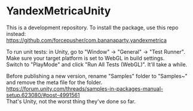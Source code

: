 # YandexMetricaUnity  
  
This is a development repository. To install the package, use this repo instead:  
https://github.com/forcepusher/com.bananaparty.yandexmetrica  
  
To run unit tests: in Unity, go to "Window" -> "General" -> "Test Runner".  
Make sure your target platform is set to WebGL in build settings.  
Switch to "PlayMode" and click "Run All Tests (WebGL)". It'll take a while.  
  
Before publishing a new version, rename "Samples" folder to "Samples~" and remove the meta file for the folder.  
https://forum.unity.com/threads/samples-in-packages-manual-setup.623080/#post-4991561  
That's Unity, not the worst thing they've done so far.
